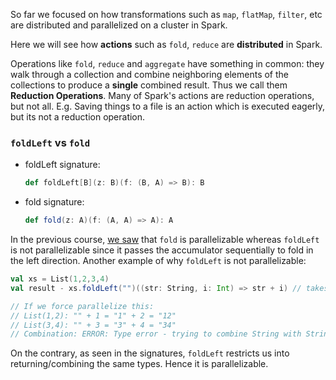 So far we focused on how transformations such as `map`, `flatMap`, `filter`, etc are distributed and parallelized on a cluster in Spark.

Here we will see how **actions** such as `fold`, `reduce` are **distributed** in Spark.

Operations like `fold`, `reduce` and `aggregate` have something in common: they walk through a collection and combine neighboring elements of the collections to produce a **single** combined result. Thus we call them **Reduction Operations**. Many of Spark's actions are reduction operations, but not all. E.g. Saving things to a file is an action which is executed eagerly, but its not a reduction operation.

### `foldLeft` vs `fold`

* foldLeft signature: 
    ```scala
    def foldLeft[B](z: B)(f: (B, A) => B): B
    ```
* fold signature: 
    ```scala
    def fold(z: A)(f: (A, A) => A): A
    ```

In the previous course, [we saw](https://github.com/rohitvg/scala-parallel-programming-3/wiki/Data-Parallel-Operations) that `fold` is parallelizable whereas `foldLeft` is not parallelizable since it passes the accumulator sequentially to fold in the left direction. Another example of why `foldLeft` is not parallelizable:

```scala
val xs = List(1,2,3,4)
val result - xs.foldLeft("")((str: String, i: Int) => str + i) // takes in a string accumulator, and combines it with an int to return a string..

// If we force parallelize this:
// List(1,2): "" + 1 = "1" + 2 = "12"
// List(3,4): "" + 3 = "3" + 4 = "34"
// Combination: ERROR: Type error - trying to combine String with String!
```

On the contrary, as seen in the signatures, `foldLeft` restricts us into returning/combining the same types. Hence it is parallelizable.


